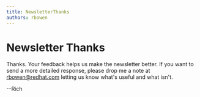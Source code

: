 ```yaml
---
title: NewsletterThanks
authors: rbowen
---
```


# Newsletter Thanks

Thanks. Your feedback helps us make the newsletter better. If you want to send a more detailed response, please drop me a note at rbowen@redhat.com letting us know what's useful and what isn't.

--Rich
